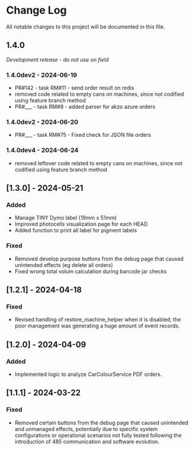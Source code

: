 
# Change Log
All notable changes to this project will be documented in this file.

## 1.4.0

*Development release - do not use on field*

### 1.4.0dev2 - 2024-06-19

 - PR#142 - task RM#11 - send order result on redis
 - removed code related to empty cans on machines, since not codified using feature branch method
 - PR#___ - task RM#8 - added parser for akzo azure orders

### 1.4.0dev2 - 2024-06-20
 - PR#___ - task RM#75 - Fixed check for JSON file orders

### 1.4.0dev4 - 2024-06-24
 - removed leftover code related to empty cans on machines, since not codified using feature branch method

## [1.3.0] - 2024-05-21

### Added
 - Manage TINY Dymo label (19mm x 51mm)
 - Improved photocells visualization page for each HEAD
 - Added function to print all label for pigment labels

### Fixed
 - Removed develop purpose buttons from the debug page that caused unintended effects (eg delete all orders)
 - Fixed wrong total volum calculation during barcode jar checks

## [1.2.1] - 2024-04-18

### Fixed
 - Revised handling of restore_machine_helper when it is disabled; the poor management was generating a huge amount of event records.


## [1.2.0] - 2024-04-09

### Added
 - Implemented logic to analyze CarColourService PDF orders.


## [1.1.1] - 2024-03-22
  
 
### Fixed
 - Removed certain buttons from the debug page that caused unintended and unmanaged effects, potentially due to specific system configurations or operational scenarios not fully tested following the introduction of 485 communication and software evolution.
